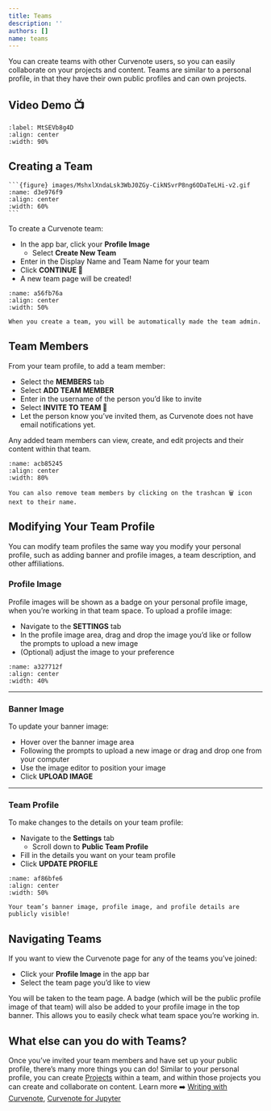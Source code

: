 ```yaml
---
title: Teams
description: ''
authors: []
name: teams
---
```


You can create teams with other Curvenote users, so you can easily collaborate on your projects and content. Teams are similar to a personal profile, in that they have their own public profiles and can own projects.

## Video Demo 📺

```{iframe} https://www.loom.com/embed/270462a83e03405a813fa7fefd2c1a20
:label: MtSEVb8g4D
:align: center
:width: 90%
```

## Creating a Team

````{margin}
```{figure} images/MshxlXndaLsk3WbJ0ZGy-CikNSvrP8ng6ODaTeLHi-v2.gif
:name: d3e976f9
:align: center
:width: 60%
```

````

To create a Curvenote team:

- In the app bar, click your **Profile Image**
  - Select **Create New Team**
- Enter in the Display Name and Team Name for your team
- Click **CONTINUE 🚀**
- A new team page will be created!

```{figure} images/MshxlXndaLsk3WbJ0ZGy-lWDGADTb743zXUaNfUsr-v2.png
:name: a56fb76a
:align: center
:width: 50%
```

```{warning}
When you create a team, you will be automatically made the team admin.

```

## Team Members

From your team profile, to add a team member:

- Select the **MEMBERS** tab
- Select **ADD TEAM MEMBER**
- Enter in the username of the person you’d like to invite
- Select **INVITE TO TEAM 🤝**
- Let the person know you’ve invited them, as Curvenote does not have email notifications yet.

Any added team members can view, create, and edit projects and their content within that team.

```{figure} images/MshxlXndaLsk3WbJ0ZGy-iuYTk8ZTIDHMGh8Oa0D8-v2.gif
:name: acb85245
:align: center
:width: 80%
```

```{warning}
You can also remove team members by clicking on the trashcan 🗑️ icon next to their name.

```

## Modifying Your Team Profile

You can modify team profiles the same way you modify your personal profile, such as adding banner and profile images, a team description, and other affiliations.

### Profile Image

Profile images will be shown as a badge on your personal profile image, when you’re working in that team space. To upload a profile image:

- Navigate to the **SETTINGS** tab
- In the profile image area, drag and drop the image you’d like or follow the prompts to upload a new image
- (Optional) adjust the image to your preference

```{figure} images/MshxlXndaLsk3WbJ0ZGy-WFz7GdbOXwfnKxnmunYq-v2.gif
:name: a327712f
:align: center
:width: 40%
```

---

### Banner Image

To update your banner image:

- Hover over the banner image area
- Following the prompts to upload a new image or drag and drop one from your computer
- Use the image editor to position your image
- Click **UPLOAD IMAGE**

---

### Team Profile

To make changes to the details on your team profile:

- Navigate to the **Settings** tab
  - Scroll down to **Public Team Profile**
- Fill in the details you want on your team profile
- Click **UPDATE PROFILE**

```{figure} images/MshxlXndaLsk3WbJ0ZGy-E5PqoHssivmu8Pt8Smnj-v2.png
:name: af86bfe6
:align: center
:width: 50%
```

```{warning}
Your team’s banner image, profile image, and profile details are publicly visible!

```

## Navigating Teams

If you want to view the Curvenote page for any of the teams you’ve joined:

- Click your **Profile Image** in the app bar
- Select the team page you’d like to view

You will be taken to the team page. A badge (which will be the public profile image of that team) will also be added to your profile image in the top banner. This allows you to easily check what team space you’re working in.

## What else can you do with Teams?

Once you’ve invited your team members and have set up your public profile, there’s many more things you can do! Similar to your personal profile, you can create [Projects](oxa:w6jXebeTS6WGaVFDIEz9/9d32qzwBWH2BsgNBGwEP 'Projects') within a team, and within those projects you can create and collaborate on content. Learn more ➡️ [Writing with Curvenote](oxa:MshxlXndaLsk3WbJ0ZGy/hKsOALgkUajnIvKepSy6 'Writing with Curvenote'), [Curvenote for Jupyter](oxa:MshxlXndaLsk3WbJ0ZGy/7ydSovyXvbOtuEVfcwYs 'Curvenote for Jupyter')
